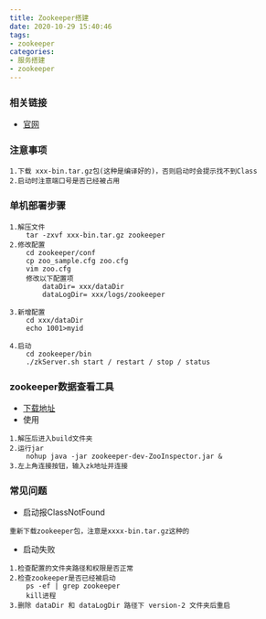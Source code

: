 ```yaml
---
title: Zookeeper搭建
date: 2020-10-29 15:40:46
tags: 
- zookeeper
categories: 
- 服务搭建
- zookeeper
---
```



### 相关链接
- [官网](https://zookeeper.apache.org/releases.html)

### 注意事项
```text
1.下载 xxx-bin.tar.gz包(这种是编译好的)，否则启动时会提示找不到Class
2.启动时注意端口号是否已经被占用
``` 

### 单机部署步骤
```text
1.解压文件
    tar -zxvf xxx-bin.tar.gz zookeeper
2.修改配置
    cd zookeeper/conf
    cp zoo_sample.cfg zoo.cfg
    vim zoo.cfg
    修改以下配置项
        dataDir= xxx/dataDir
        dataLogDir= xxx/logs/zookeeper
        
3.新增配置
    cd xxx/dataDir
    echo 1001>myid

4.启动
    cd zookeeper/bin
    ./zkServer.sh start / restart / stop / status
```

### zookeeper数据查看工具
- [下载地址](https://issues.apache.org/jira/secure/attachment/12436620/ZooInspector.zip)
- 使用
```text
1.解压后进入build文件夹
2.运行jar
    nohup java -jar zookeeper-dev-ZooInspector.jar &
3.左上角连接按钮，输入zk地址并连接
```


### 常见问题
- 启动报ClassNotFound
```text
重新下载zookeeper包，注意是xxxx-bin.tar.gz这种的
```

- 启动失败
```text
1.检查配置的文件夹路径和权限是否正常
2.检查zookeeper是否已经被启动
    ps -ef | grep zookeeper
    kill进程
3.删除 dataDir 和 dataLogDir 路径下 version-2 文件夹后重启
```
